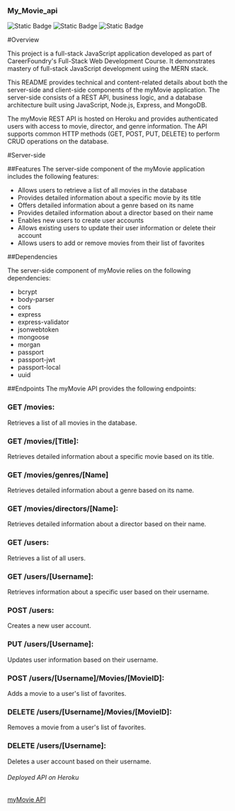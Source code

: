 ### My_Movie_api ###


![Static Badge](https://img.shields.io/badge/Learn-Backend-green)
![Static Badge](https://img.shields.io/badge/Learn-MongoDB-yellow)
![Static Badge](https://img.shields.io/badge/MERN-FullStack%20Development-blue)


#Overview

This project is a full-stack JavaScript application developed as part of CareerFoundry's Full-Stack Web Development Course. It demonstrates mastery of full-stack JavaScript development using the MERN stack.

This README provides technical and content-related details about both the server-side and client-side components of the myMovie application. The server-side consists of a REST API, business logic, and a database architecture built using JavaScript, Node.js, Express, and MongoDB.

The myMovie REST API is hosted on Heroku and provides authenticated users with access to movie, director, and genre information. The API supports common HTTP methods (GET, POST, PUT, DELETE) to perform CRUD operations on the database.

#Server-side

##Features
The server-side component of the myMovie application includes the following features:

* Allows users to retrieve a list of all movies in the database
* Provides detailed information about a specific movie by its title
* Offers detailed information about a genre based on its name
* Provides detailed information about a director based on their name
* Enables new users to create user accounts
* Allows existing users to update their user information or delete their account
* Allows users to add or remove movies from their list of favorites

##Dependencies

The server-side component of myMovie relies on the following dependencies:

* bcrypt
* body-parser
* cors
* express
* express-validator
* jsonwebtoken
* mongoose
* morgan
* passport
* passport-jwt
* passport-local
* uuid

##Endpoints
The myMovie API provides the following endpoints:

### GET /movies: 
Retrieves a list of all movies in the database.

### GET /movies/[Title]: 
Retrieves detailed information about a specific movie based on its title.


### GET /movies/genres/[Name]
 Retrieves detailed information about a genre based on its name.

### GET /movies/directors/[Name]: 
Retrieves detailed information about a director based on their name.

### GET /users: 
Retrieves a list of all users.

### GET /users/[Username]: 
Retrieves information about a specific user based on their username.

### POST /users: 
Creates a new user account.


### PUT /users/[Username]: 
Updates user information based on their username.


### POST /users/[Username]/Movies/[MovieID]: 
Adds a movie to a user's list of favorites.

### DELETE /users/[Username]/Movies/[MovieID]:
Removes a movie from a user's list of favorites.

### DELETE /users/[Username]: 
Deletes a user account based on their username.


###### Deployed API on Heroku
[myMovie API](https://my-movie-api.herokuapp.com/)
